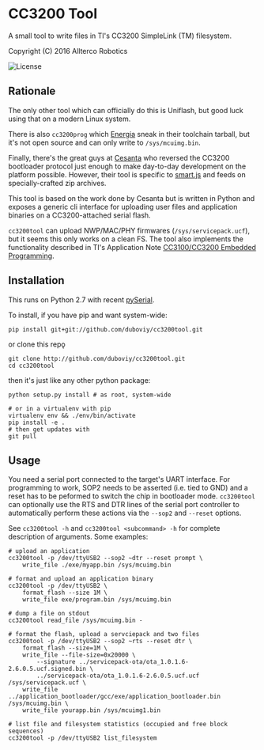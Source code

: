 # CC3200 Tool

A small tool to write files in TI's CC3200 SimpleLink (TM) filesystem.

Copyright (C) 2016 Allterco Robotics

![](https://img.shields.io/badge/license-GPL_2-green.svg "License")

## Rationale

The only other tool which can officially do this is Uniflash, but good luck
using that on a modern Linux system.

There is also `cc3200prog` which [Energia](http://energia.nu) sneak in their toolchain tarball,
but it's not open source and can only write to `/sys/mcuimg.bin`.

Finally, there's the great guys at [Cesanta](https://www.cesanta.com/)
who reversed the CC3200 bootloader
protocol just enough to make day-to-day development on the platform possible.
However, their tool is specific to [smart.js](https://www.cesanta.com/products/smart-js)
and feeds on specially-crafted zip archives.

This tool is based on the work done by Cesanta but is written in Python and
exposes a generic cli interface for uploading user files and application binaries
on a CC3200-attached serial flash.

`cc3200tool` can upload NWP/MAC/PHY firmwares (`/sys/servicepack.ucf`), but it seems
this only works on a clean FS. The tool also implements the functionality
described in TI's Application Note [CC3100/CC3200 Embedded Programming](http://www.ti.com/tool/embedded-programming).

## Installation

This runs on Python 2.7 with recent [pySerial](https://github.com/pyserial/pyserial).

To install, if you have pip and want system-wide:

    pip install git+git://github.com/duboviy/cc3200tool.git

or clone this repǫ

    git clone http://github.com/duboviy/cc3200tool.git
    cd cc3200tool

then it's just like any other python package:

    python setup.py install # as root, system-wide

    # or in a virtualenv with pip
    virtualenv env && ./env/bin/activate
    pip install -e .
    # then get updates with
    git pull

## Usage

You need a serial port connected to the target's UART interface. For
programming to work, SOP2 needs to be asserted (i.e. tied to GND) and a reset
has to be peformed to switch the chip in bootloader mode. `cc3200tool` can
optionally use the RTS and DTR lines of the serial port controller to
automatically perform these actions via the `--sop2` and `--reset` options.

See `cc3200tool -h` and `cc3200tool <subcommand> -h` for complete description
of arguments. Some examples:

    # upload an application
    cc3200tool -p /dev/ttyUSB2 --sop2 ~dtr --reset prompt \
        write_file ./exe/myapp.bin /sys/mcuimg.bin

    # format and upload an application binary
    cc3200tool -p /dev/ttyUSB2 \
        format_flash --size 1M \
        write_file exe/program.bin /sys/mcuimg.bin

    # dump a file on stdout
    cc3200tool read_file /sys/mcuimg.bin -

    # format the flash, upload a servciepack and two files
    cc3200tool -p /dev/ttyUSB2 --sop2 ~rts --reset dtr \
        format_flash --size=1M \
        write_file --file-size=0x20000 \
            --signature ../servicepack-ota/ota_1.0.1.6-2.6.0.5.ucf.signed.bin \
            ../servicepack-ota/ota_1.0.1.6-2.6.0.5.ucf.ucf /sys/servicepack.ucf \
        write_file ../application_bootloader/gcc/exe/application_bootloader.bin /sys/mcuimg.bin \
        write_file yourapp.bin /sys/mcuimg1.bin

    # list file and filesystem statistics (occupied and free block sequences)
    cc3200tool -p /dev/ttyUSB2 list_filesystem
